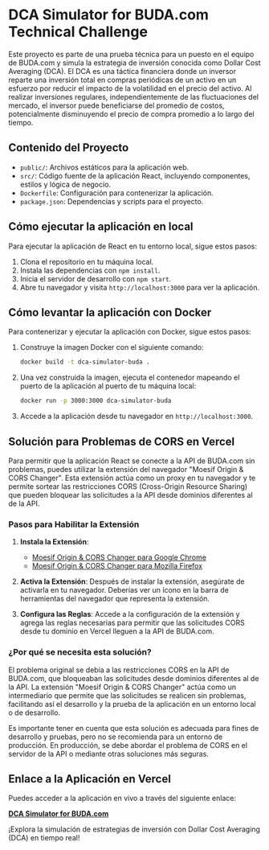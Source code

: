 # DCA Simulator for BUDA.com Technical Challenge

Este proyecto es parte de una prueba técnica para un puesto en el equipo de BUDA.com y simula la estrategia de inversión conocida como Dollar Cost Averaging (DCA). El DCA es una táctica financiera donde un inversor reparte una inversión total en compras periódicas de un activo en un esfuerzo por reducir el impacto de la volatilidad en el precio del activo. Al realizar inversiones regulares, independientemente de las fluctuaciones del mercado, el inversor puede beneficiarse del promedio de costos, potencialmente disminuyendo el precio de compra promedio a lo largo del tiempo.


## Contenido del Proyecto

- `public/`: Archivos estáticos para la aplicación web.
- `src/`: Código fuente de la aplicación React, incluyendo componentes, estilos y lógica de negocio.
- `Dockerfile`: Configuración para contenerizar la aplicación.
- `package.json`: Dependencias y scripts para el proyecto.

## Cómo ejecutar la aplicación en local

Para ejecutar la aplicación de React en tu entorno local, sigue estos pasos:

1. Clona el repositorio en tu máquina local.
2. Instala las dependencias con `npm install`.
3. Inicia el servidor de desarrollo con `npm start`.
4. Abre tu navegador y visita `http://localhost:3000` para ver la aplicación.

## Cómo levantar la aplicación con Docker

Para contenerizar y ejecutar la aplicación con Docker, sigue estos pasos:

1. Construye la imagen Docker con el siguiente comando:

    ```bash
    docker build -t dca-simulator-buda .
    ```

2. Una vez construida la imagen, ejecuta el contenedor mapeando el puerto de la aplicación al puerto de tu máquina local:

    ```bash
    docker run -p 3000:3000 dca-simulator-buda
    ```

3. Accede a la aplicación desde tu navegador en `http://localhost:3000`.

## Solución para Problemas de CORS en Vercel

Para permitir que la aplicación React se conecte a la API de BUDA.com sin problemas, puedes utilizar la extensión del navegador "Moesif Origin & CORS Changer". Esta extensión actúa como un proxy en tu navegador y te permite sortear las restricciones CORS (Cross-Origin Resource Sharing) que pueden bloquear las solicitudes a la API desde dominios diferentes al de la API.

### Pasos para Habilitar la Extensión

1. **Instala la Extensión**:
   - [Moesif Origin & CORS Changer para Google Chrome](https://chrome.google.com/webstore/detail/moesif-origin-cors-change/digfbfaphojjndkpccljibejjbppifbc)
   - [Moesif Origin & CORS Changer para Mozilla Firefox](https://addons.mozilla.org/en-US/firefox/addon/moesif-origin-cors-changer1/)

2. **Activa la Extensión**:
   Después de instalar la extensión, asegúrate de activarla en tu navegador. Deberías ver un ícono en la barra de herramientas del navegador que representa la extensión.

3. **Configura las Reglas**:
   Accede a la configuración de la extensión y agrega las reglas necesarias para permitir que las solicitudes CORS desde tu dominio en Vercel lleguen a la API de BUDA.com.

### ¿Por qué se necesita esta solución?

El problema original se debía a las restricciones CORS en la API de BUDA.com, que bloqueaban las solicitudes desde dominios diferentes al de la API. La extensión "Moesif Origin & CORS Changer" actúa como un intermediario que permite que las solicitudes se realicen sin problemas, facilitando así el desarrollo y la prueba de la aplicación en un entorno local o de desarrollo.

Es importante tener en cuenta que esta solución es adecuada para fines de desarrollo y pruebas, pero no se recomienda para un entorno de producción. En producción, se debe abordar el problema de CORS en el servidor de la API o mediante otras soluciones más seguras.

## Enlace a la Aplicación en Vercel

Puedes acceder a la aplicación en vivo a través del siguiente enlace:

[**DCA Simulator for BUDA.com**](https://dca-janieck.vercel.app/)

¡Explora la simulación de estrategias de inversión con Dollar Cost Averaging (DCA) en tiempo real!



